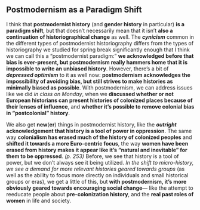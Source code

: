 ## Postmodernism as a Paradigm Shift

I think that **postmodernist history** (and **gender history** in particular) **is a paradigm shift**, but that doesn’t necessarily mean that it isn’t **also a continuation of historiographical change** as well. The **_cynicism_** common in the different types of postmodernist historiography differs from the types of historiography we studied for spring break significantly enough that I think we can call this a “postmodernist paradigm:” **we acknowledged before that bias is ever-present, but postmodernism really hammers home that it is impossible to write an unbiased history**. However, there’s a bit of **_depressed optimism_** to it as well now: **postmodernism acknowledges the impossibility of avoiding bias, but still strives to make histories as minimally biased as possible**. With postmodernism, we can address issues like we did _in class on Monday_, when we **discussed whether or not European historians can present histories of colonized places because of their lenses of influence**, and **whether it’s possible to remove colonial bias in “postcolonial” history**.

We also get **new**(**er**) things in postmodernist history, like the **_outright_ acknowledgement that history is a tool of power in oppression**. The same way **colonialism has erased much of the history of colonized peoples** and **shifted it towards a more Euro-centric focus**, the way **women have been erased from history makes it appear like it’s “natural and inevitable” for them to be oppressed**. _(p. 253)_ Before, we see that history is a tool of power, but we don’t always see it being utilized. _In the shift to micro-history, we see a demand for more relevant histories geared towards groups_ (as well as the ability to focus more directly on individuals and small historical groups or eras), we get a little of this, but **with postmodernism, it’s more obviously geared towards encouraging social change**— like the attempt to reeducate people about **pre-colonization history**, and the **real past roles of women** in life and society. 
